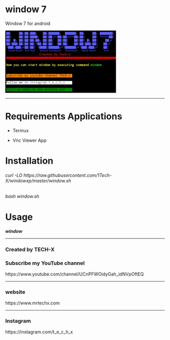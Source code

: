 # window 7
Window 7 for android

<img src='https://github.com/1Tech-X/window7/blob/master/win/20200807_162148.jpg' width='350'>
<hr>

# Requirements Applications

- Termux

- Vnc Viewer App

# Installation 

<h6>curl -LO https://raw.githubusercontent.com/1Tech-X/windowxp/master/window.sh</h6>

<h6>bash window.sh</h6>

# Usage

<h5>window</>
<hr>

<h3>Created by TECH-X</h3>

<h3>Subscribe my YouTube channel</h3>
<p>https://www.youtube.com/channel/UCnPFWOidyGah_idNVpOftEQ</p>
<hr>
<h3>website</h3>
<p>https://www.mrtechx.com</p>
<hr>

<h3>Instagram</h3>

<p>https://instagram.com/t_e_c_h_x</p>
